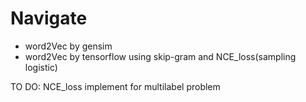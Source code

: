 # Navigate
- word2Vec by gensim
- word2Vec by tensorflow using skip-gram and NCE_loss(sampling logistic)

TO DO:
	NCE_loss implement for multilabel problem

